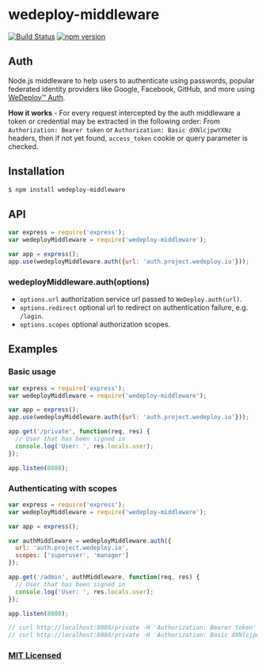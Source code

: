 # wedeploy-middleware

[![Build Status](https://travis-ci.org/wedeploy/wedeploy-middleware.svg?branch=master)](https://travis-ci.org/wedeploy/wedeploy-middleware)
[![npm version](https://badge.fury.io/js/wedeploy-middleware.svg)](https://badge.fury.io/js/wedeploy-middleware)

## Auth
Node.js middleware to help users to authenticate using passwords, popular federated identity providers like Google, Facebook, GitHub, and more using [WeDeploy™ Auth](http://wedeploy.com/docs/auth/).

**How it works** - For every request intercepted by the auth middleware a token or credential may be extracted in the following order:
From `Authorization: Bearer token` or `Authorization: Basic dXNlcjpwYXNz` headers, then if not yet found, `access_token` cookie or query parameter is checked.

## Installation

```sh
$ npm install wedeploy-middleware
```

## API

```js
var express = require('express');
var wedeployMiddleware = require('wedeploy-middleware');

var app = express();
app.use(wedeployMiddleware.auth({url: 'auth.project.wedeploy.io'}));
```

### wedeployMiddleware.auth(options)

- `options.url` authorization service url passed to `WeDeploy.auth(url)`.
- `options.redirect` optional url to redirect on authentication failure, e.g. `/login`.
- `options.scopes` optional authorization scopes.


## Examples

### Basic usage

```js
var express = require('express');
var wedeployMiddleware = require('wedeploy-middleware');

var app = express();
app.use(wedeployMiddleware.auth({url: 'auth.project.wedeploy.io'}));

app.get('/private', function(req, res) {
  // User that has been signed in
  console.log('User: ', res.locals.user);
});

app.listen(8080);
```

### Authenticating with scopes

```js
var express = require('express');
var wedeployMiddleware = require('wedeploy-middleware');

var app = express();

var authMiddleware = wedeployMiddleware.auth({
  url: 'auth.project.wedeploy.io',
  scopes: ['superuser', 'manager']
});

app.get('/admin', authMiddleware, function(req, res) {
  // User that has been signed in
  console.log('User: ', res.locals.user);
});

app.listen(8080);
```


```js
// curl http://localhost:8080/private -H 'Authorization: Bearer token' -v
// curl http://localhost:8080/private -H 'Authorization: Basic dXNlcjpwYXNz' -v
```

### [MIT Licensed](LICENSE)
